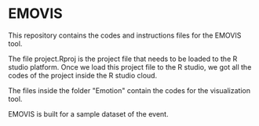 # EMOVIS

This repository contains the codes and instructions files for the EMOVIS tool. 

The file project.Rproj is the project file that needs to be loaded to the R studio platform. Once we load this project file to the R studio, we got all the codes of the project inside the R studio cloud.

The files inside the folder "Emotion" contain the codes for the visualization tool.  

EMOVIS is built for a sample dataset of the [
](https://en.wikipedia.org/wiki/Unite_the_Right_rally) event. 
<!--stackedit_data:
eyJoaXN0b3J5IjpbMjA4MDY2NDk5LDM5NTQzMDU2MCwyMTE4Nz
gyOTA5LC0xNDEwNTkyMDQzLC01NDE2MjU3NzUsNDk3MDU3NzQx
XX0=
-->